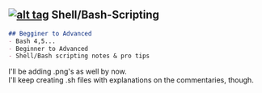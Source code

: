 ## [![alt tag](http://icons.iconarchive.com/icons/dakirby309/simply-styled/32/OS-Linux-icon.png)](https://en.wikipedia.org/wiki/Linux) Shell/Bash-Scripting
```markdown
## Begginer to Advanced
- Bash 4,5...
- Beginner to Advanced
- Shell/Bash scripting notes & pro tips
```

I'll be adding .png's as well by now. <br>
I'll keep creating .sh files with explanations on the commentaries, though.
